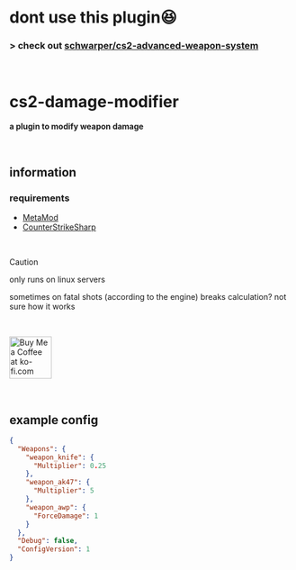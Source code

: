 # dont use this plugin😆
### > check out [schwarper/cs2-advanced-weapon-system](https://github.com/schwarper/cs2-advanced-weapon-system)

<br>

# cs2-damage-modifier
**a plugin to modify weapon damage**

<br>

## information

### requirements
- [MetaMod](https://cs2.poggu.me/metamod/installation)
- [CounterStrikeSharp](https://github.com/roflmuffin/CounterStrikeSharp)

<br>

> [!CAUTION]
> only runs on linux servers
>
> sometimes on fatal shots (according to the engine) breaks calculation? not sure how it works

<br>

<a href='https://ko-fi.com/G2G2Y3Z9R' target='_blank'><img style='border:0px; height:75px;' src='https://storage.ko-fi.com/cdn/brandasset/kofi_s_tag_dark.png?_gl=1*6vhavf*_gcl_au*MTIwNjcwMzM4OC4xNzE1NzA0NjM5*_ga*NjE5MjYyMjkzLjE3MTU3MDQ2MTM.*_ga_M13FZ7VQ2C*MTcyMjIwMDA2NS4xNy4xLjE3MjIyMDA0MDUuNjAuMC4w' border='0' alt='Buy Me a Coffee at ko-fi.com' /></a>

<br>

## example config
```json
{
  "Weapons": {
    "weapon_knife": {
      "Multiplier": 0.25
    },
    "weapon_ak47": {
      "Multiplier": 5
    },
    "weapon_awp": {
      "ForceDamage": 1
    }
  },
  "Debug": false,
  "ConfigVersion": 1
}
```
